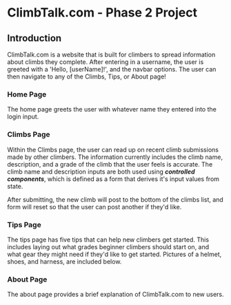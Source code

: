 # ClimbTalk.com - Phase 2 Project


## Introduction
ClimbTalk.com is a website that is built for climbers to spread information about climbs they complete. After entering in a username, the user is greeted with a 'Hello, [userName]!', and the navbar options. The user can then navigate to any of the Climbs, Tips, or About page!


### Home Page
The home page greets the user with whatever name they entered into the login input.

### Climbs Page
Within the Climbs page, the user can read up on recent climb submissions made by other climbers. The information currently includes the climb name, description, and a grade of the climb that the user feels is accurate. The climb name and description inputs are both used using ***controlled components***, which is defined as a form that derives it's input values from state. 

After submitting, the new climb will post to the bottom of the climbs list, and form will reset so that the user can post another if they'd like.


### Tips Page
The tips page has five tips that can help new climbers get started. This includes laying out what grades beginner climbers should start on, and what gear they might need if they'd like to get started. Pictures of a helmet, shoes, and harness, are included below. 

### About Page
The about page provides a brief explanation of ClimbTalk.com to new users.